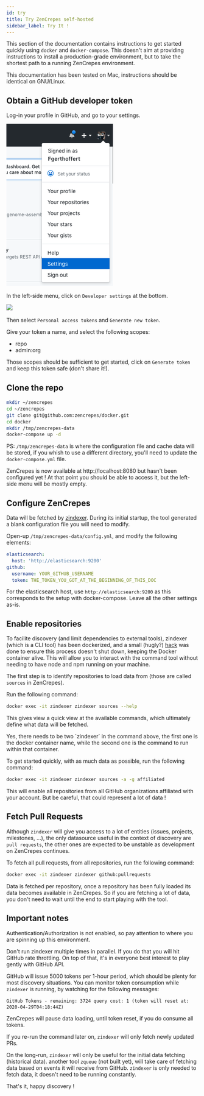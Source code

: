 ```yaml
---
id: try
title: Try ZenCrepes self-hosted
sidebar_label: Try It !
---
```


This section of the documentation contains instructions to get started quickly using `docker` and `docker-compose`. This doesn't aim at providing instructions to install a production-grade environment, but to take the shortest path to a running ZenCrepes environment.

This documentation has been tested on Mac, instructions should be identical on GNU/Linux.

## Obtain a GitHub developer token

Log-in your profile in GitHub, and go to your settings.

![](/img/zencrepes-dev-github-settings.png)

In the left-side menu, click on `Developer settings` at the bottom.

![](/img/images/github-dev-settings.png)

Then select `Personal access tokens` and `Generate new token`.

Give your token a name, and select the following scopes:

- repo
- admin:org

Those scopes should be sufficient to get started, click on `Generate token` and keep this token safe (don't share it!).

## Clone the repo

```bash
mkdir ~/zencrepes
cd ~/zencrepes
git clone git@github.com:zencrepes/docker.git
cd docker
mkdir /tmp/zencrepes-data
docker-compose up -d
```

PS: `/tmp/zencrepes-data` is where the configuration file and cache data will be stored, if you whish to use a different directory, you'll need to update the `docker-compose.yml` file.

ZenCrepes is now available at http://localhost:8080 but hasn't been configured yet ! At that point you should be able to access it, but the left-side menu will be mostly empty.

## Configure ZenCrepes

Data will be fetched by [zindexer](https://github.com/zencrepes/zindexer). During its initial startup, the tool generated a blank configuration file you will need to modify.

Open-up `/tmp/zencrepes-data/config.yml`, and modify the following elements:

```yml
elasticsearch:
  host: 'http://elasticsearch:9200'
github:
  username: YOUR_GITHUB_USERNAME
  token: THE_TOKEN_YOU_GOT_AT_THE_BEGINNING_OF_THIS_DOC
```

For the elasticsearch host, use `http://elasticsearch:9200` as this corresponds to the setup with docker-compose. Leave all the other settings as-is.

## Enable repositories

To facilite discovery (and limit dependencies to external tools), zindexer (which is a CLI tool) has been dockerized, and a small (hugly?) [hack](https://github.com/zencrepes/zindexer/blob/master/startup.sh) was done to ensure this process doesn't shut down, keeping the Docker container alive. This will allow you to interact with the command tool without needing to have node and npm running on your machine.

The first step is to identify repositories to load data from (those are called `sources` in ZenCrepes).

Run the following command:

```bash
docker exec -it zindexer zindexer sources --help
```

This gives view a quick view at the available commands, which ultimately define what data will be fetched.

<Note type="tip">
Yes, there needs to be two `zindexer` in the command above, the first one is the docker container name, while the second one is the command to run within that container.
</Note>

To get started quickly, with as much data as possible, run the following command:

```bash
docker exec -it zindexer zindexer sources -a -g affiliated
```

This will enable all repositories from all GitHub organizations affiliated with your account. But be careful, that could represent a lot of data !

## Fetch Pull Requests

Although `zindexer` will give you access to a lot of entities (issues, projects, milestones, ...), the only datasource useful in the context of discovery are `pull requests`, the other ones are expected to be unstable as development on ZenCrepes continues.

To fetch all pull requests, from all repositories, run the following command:

```bash
docker exec -it zindexer zindexer github:pullrequests
```

Data is fetched per repository, once a repository has been fully loaded its data becomes available in ZenCrepes. So if you are fetching a lot of data, you don't need to wait until the end to start playing with the tool.

## Important notes

Authentication/Authorization is not enabled, so pay attention to where you are spinning up this environment.

Don't run zindexer multiple times in parallel. If you do that you will hit GitHub rate throttling. On top of that, it's in everyone best interest to play gently with GitHub API.

GitHub will issue 5000 tokens per 1-hour period, which should be plenty for most discovery situations. You can monitor token consumption while `zindexer` is running, by watching for the following messages:

```
GitHub Tokens - remaining: 3724 query cost: 1 (token will reset at: 2020-04-29T04:18:44Z)
```

ZenCrepes will pause data loading, until token reset, if you do consume all tokens.

If you re-run the command later on, `zindexer` will only fetch newly updated PRs.

On the long-run, `zindexer` will only be useful for the initial data fetching (historical data). another tool `zqueue` (not built yet), will take care of fetching data based on events it will receive from GitHub. `zindexer` is only needed to fetch data, it doesn't need to be running constantly.

That's it, happy discovery !
